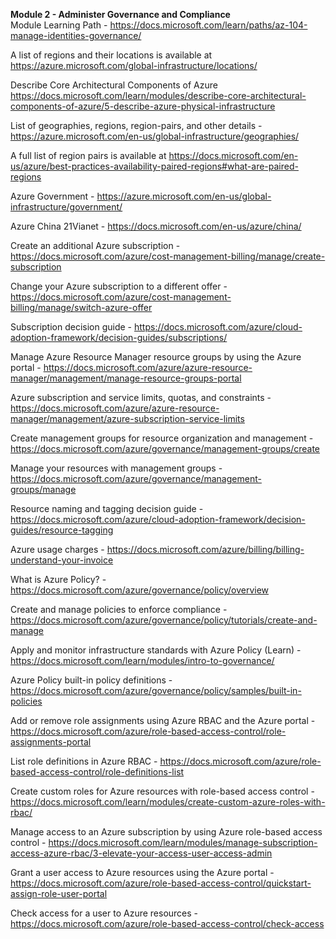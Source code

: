 **Module 2 - Administer Governance and Compliance**<br />
Module Learning Path - https://docs.microsoft.com/learn/paths/az-104-manage-identities-governance/

A list of regions and their locations is available at https://azure.microsoft.com/global-infrastructure/locations/

Describe Core Architectural Components of Azure https://docs.microsoft.com/learn/modules/describe-core-architectural-components-of-azure/5-describe-azure-physical-infrastructure

List of geographies, regions, region-pairs, and other details -https://azure.microsoft.com/en-us/global-infrastructure/geographies/

A full list of region pairs is available at https://docs.microsoft.com/en-us/azure/best-practices-availability-paired-regions#what-are-paired-regions 

Azure Government - https://azure.microsoft.com/en-us/global-infrastructure/government/

Azure China 21Vianet - https://docs.microsoft.com/en-us/azure/china/

Create an additional Azure subscription - https://docs.microsoft.com/azure/cost-management-billing/manage/create-subscription

Change your Azure subscription to a different offer - https://docs.microsoft.com/azure/cost-management-billing/manage/switch-azure-offer

Subscription decision guide - https://docs.microsoft.com/azure/cloud-adoption-framework/decision-guides/subscriptions/

Manage Azure Resource Manager resource groups by using the Azure portal - https://docs.microsoft.com/azure/azure-resource-manager/management/manage-resource-groups-portal

Azure subscription and service limits, quotas, and constraints - https://docs.microsoft.com/azure/azure-resource-manager/management/azure-subscription-service-limits

Create management groups for resource organization and management - https://docs.microsoft.com/azure/governance/management-groups/create

Manage your resources with management groups - https://docs.microsoft.com/azure/governance/management-groups/manage

Resource naming and tagging decision guide - https://docs.microsoft.com/azure/cloud-adoption-framework/decision-guides/resource-tagging

Azure usage charges - https://docs.microsoft.com/azure/billing/billing-understand-your-invoice

What is Azure Policy? - https://docs.microsoft.com/azure/governance/policy/overview

Create and manage policies to enforce compliance - https://docs.microsoft.com/azure/governance/policy/tutorials/create-and-manage

Apply and monitor infrastructure standards with Azure Policy (Learn) - https://docs.microsoft.com/learn/modules/intro-to-governance/

Azure Policy built-in policy definitions - https://docs.microsoft.com/azure/governance/policy/samples/built-in-policies

Add or remove role assignments using Azure RBAC and the Azure portal - https://docs.microsoft.com/azure/role-based-access-control/role-assignments-portal

List role definitions in Azure RBAC - https://docs.microsoft.com/azure/role-based-access-control/role-definitions-list

Create custom roles for Azure resources with role-based access control - https://docs.microsoft.com/learn/modules/create-custom-azure-roles-with-rbac/

Manage access to an Azure subscription by using Azure role-based access control - https://docs.microsoft.com/learn/modules/manage-subscription-access-azure-rbac/3-elevate-your-access-user-access-admin

Grant a user access to Azure resources using the Azure portal - https://docs.microsoft.com/azure/role-based-access-control/quickstart-assign-role-user-portal

Check access for a user to Azure resources - https://docs.microsoft.com/azure/role-based-access-control/check-access

